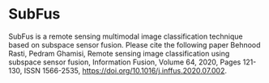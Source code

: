 # SubFus
SubFus is a remote sensing multimodal image classification technique based on subspace sensor fusion. Please cite the following paper Behnood Rasti, Pedram Ghamisi, Remote sensing image classification using subspace sensor fusion, Information Fusion, Volume 64, 2020, Pages 121-130, ISSN 1566-2535, https://doi.org/10.1016/j.inffus.2020.07.002.
